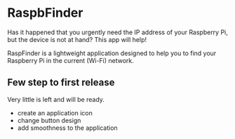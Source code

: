 # RaspbFinder

Has it happened that you urgently need the IP address of your Raspberry Pi, but the device is not at hand?
This app will help!

RaspFinder is a lightweight application designed to help you to find your Raspberry Pi in the current (Wi-Fi) network.

## Few step to first release
Very little is left and will be ready.

- create an application icon
- change button design
- add smoothness to the application
